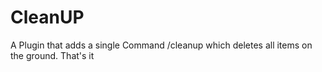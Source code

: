 # CleanUP
A Plugin that adds a single Command /cleanup which deletes all items on the ground. That's it
